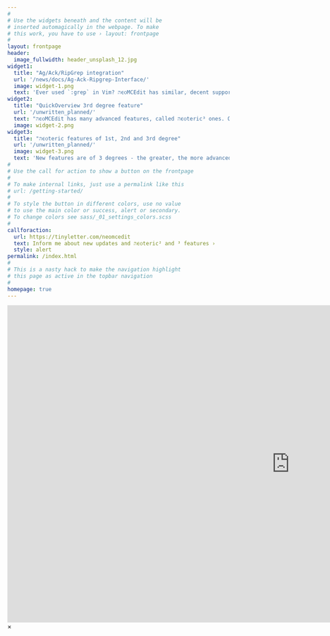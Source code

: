 ```yaml
---
#
# Use the widgets beneath and the content will be
# inserted automagically in the webpage. To make
# this work, you have to use › layout: frontpage
#
layout: frontpage
header:
  image_fullwidth: header_unsplash_12.jpg
widget1:
  title: "Ag/Ack/RipGrep integration"
  url: '/news/docs/Ag-Ack-Ripgrep-Interface/'
  image: widget-1.png
  text: 'Ever used `:grep` in Vim? הϵѻMCEdit has similar, decent support for it, with history that remembers all your previous searches with results, and ability to edit them, ie. to remove single matches. You can grep all sources multiple times, jump to the results and browse all your past searches.'
widget2:
  title: "QuickOverview 3rd degree feature"
  url: '/unwritten_planned/'
  text: "הϵѻMCEdit has many advanced features, called הϵѻteric³ ones. One of them is QuickOverview – a small window displayed after any jump in the buffer. It holds names of surrounding functions. No other editor has this feature, hence it's labeled as 3rd degree."
  image: widget-2.png
widget3:
  title: "הϵѻteric features of 1st, 2nd and 3rd degree"
  url: '/unwritten_planned/'
  image: widget-3.png
  text: 'New features are of 3 degrees - the greater, the more advanced one is. Examples of 3rd degree features are: completing symbols from CTags index, periodic background command, selection history; 2nd degree are i.a.: scripting engine, terminal window and more.'
#
# Use the call for action to show a button on the frontpage
#
# To make internal links, just use a permalink like this
# url: /getting-started/
#
# To style the button in different colors, use no value
# to use the main color or success, alert or secondary.
# To change colors see sass/_01_settings_colors.scss
#
callforaction:
  url: https://tinyletter.com/neomcedit
  text: Inform me about new updates and הϵѻteric² and ³ features ›
  style: alert
permalink: /index.html
#
# This is a nasty hack to make the navigation highlight
# this page as active in the topbar navigation
#
homepage: true
---
```


<div id="videoModal" class="reveal-modal large" data-reveal="">
  <div class="flex-video widescreen vimeo" style="display: block;">
    <iframe width="1280" height="720" src="https://www.youtube.com/embed/3b5zCFSmVvU" frameborder="0" allowfullscreen></iframe>
  </div>
  <a class="close-reveal-modal">&#215;</a>
</div>
